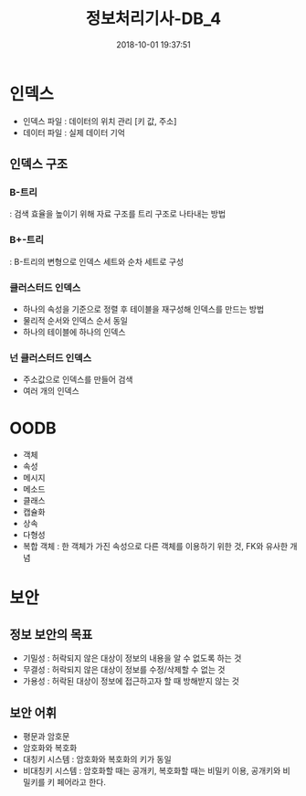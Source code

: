 ﻿---
title: 정보처리기사-DB_4
date: 2018-10-01 19:37:51
tags:
categories:
- 개발공부
- 정보처리기사
---


# 인덱스
- 인덱스 파일 : 데이터의 위치 관리 [키 값, 주소]
- 데이터 파일 : 실제 데이터 기억

## 인덱스 구조
### B-트리
: 검색 효율을 높이기 위해 자료 구조를 트리 구조로 나타내는 방법

### B+-트리
: B-트리의 변형으로 인덱스 세트와 순차 세트로 구성

### 클러스터드 인덱스
- 하나의 속성을 기준으로 정렬 후 테이블을 재구성해 인덱스를 만드는 방법
- 물리적 순서와 인덱스 순서 동일
- 하나의 테이블에 하나의 인덱스

### 넌 클러스터드 인덱스
- 주소값으로 인덱스를 만들어 검색
- 여러 개의 인덱스

# OODB
- 객체
- 속성
- 메시지
- 메소드
- 클래스
- 캡슐화
- 상속
- 다형성
- 복합 객체 : 한 객체가 가진 속성으로 다른 객체를 이용하기 위한 것, FK와 유사한 개념

# 보안
## 정보 보안의 목표
- 기밀성 : 허락되지 않은 대상이 정보의 내용을 알 수 없도록 하는 것
- 무결성 : 허락되지 않은 대상이 정보를 수정/삭제할 수 없는 것
- 가용성 : 허락된 대상이 정보에 접근하고자 할 때 방해받지 않는 것

## 보안 어휘
- 평문과 암호문
- 암호화와 복호화
- 대칭키 시스템 : 암호화와 복호화의 키가 동일
- 비대칭키 시스템 : 암호화할 때는 공개키, 복호화할 때는 비밀키 이용, 공개키와 비밀키를 키 페어라고 한다.